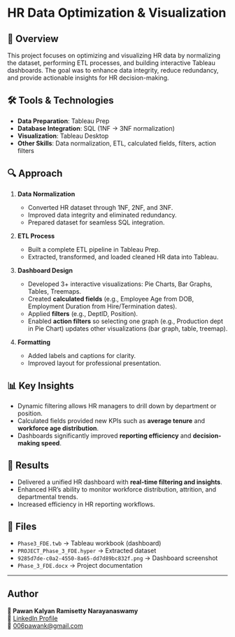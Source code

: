 # HR Data Optimization & Visualization

## 📌 Overview
This project focuses on optimizing and visualizing HR data by normalizing the dataset, performing ETL processes, and building interactive Tableau dashboards. The goal was to enhance data integrity, reduce redundancy, and provide actionable insights for HR decision-making.

## 🛠 Tools & Technologies
- **Data Preparation**: Tableau Prep  
- **Database Integration**: SQL (1NF → 3NF normalization)  
- **Visualization**: Tableau Desktop  
- **Other Skills**: Data normalization, ETL, calculated fields, filters, action filters  

## 🔍 Approach
1. **Data Normalization**
   - Converted HR dataset through 1NF, 2NF, and 3NF.
   - Improved data integrity and eliminated redundancy.
   - Prepared dataset for seamless SQL integration.

2. **ETL Process**
   - Built a complete ETL pipeline in Tableau Prep.
   - Extracted, transformed, and loaded cleaned HR data into Tableau.

3. **Dashboard Design**
   - Developed 3+ interactive visualizations: Pie Charts, Bar Graphs, Tables, Treemaps.
   - Created **calculated fields** (e.g., Employee Age from DOB, Employment Duration from Hire/Termination dates).
   - Applied **filters** (e.g., DeptID, Position).
   - Enabled **action filters** so selecting one graph (e.g., Production dept in Pie Chart) updates other visualizations (bar graph, table, treemap).

4. **Formatting**
   - Added labels and captions for clarity.
   - Improved layout for professional presentation.

## 📊 Key Insights
- Dynamic filtering allows HR managers to drill down by department or position.
- Calculated fields provided new KPIs such as **average tenure** and **workforce age distribution**.
- Dashboards significantly improved **reporting efficiency** and **decision-making speed**.

## 🚀 Results
- Delivered a unified HR dashboard with **real-time filtering and insights**.  
- Enhanced HR’s ability to monitor workforce distribution, attrition, and departmental trends.  
- Increased efficiency in HR reporting workflows.

## 📂 Files
- `Phase3_FDE.twb` → Tableau workbook (dashboard)  
- `PROJECT_Phase_3_FDE.hyper` → Extracted dataset  
- `9285d7de-c0a2-4550-8a65-dd7d89bc832f.png` → Dashboard screenshot  
- `Phase_3_FDE.docx` → Project documentation  


---

##  Author
**👤 Pawan Kalyan Ramisetty Narayanaswamy**  
🔗 [LinkedIn Profile](https://www.linkedin.com/in/pawan6/)  
📧 006pawank@gmail.com  
